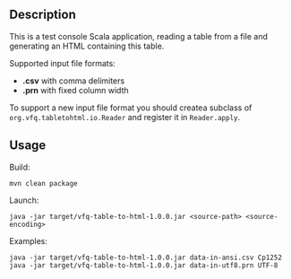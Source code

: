 ## Description

This is a test console Scala application, reading a table from a file and generating an HTML containing this table.

Supported input file formats:
- **.csv** with comma delimiters
- **.prn** with fixed column width

To support a new input file format you should createa subclass of `org.vfq.tabletohtml.io.Reader` and register it in `Reader.apply`.

## Usage

Build:
```
mvn clean package
```
Launch:
```
java -jar target/vfq-table-to-html-1.0.0.jar <source-path> <source-encoding>
```
Examples:
```
java -jar target/vfq-table-to-html-1.0.0.jar data-in-ansi.csv Cp1252
java -jar target/vfq-table-to-html-1.0.0.jar data-in-utf8.prn UTF-8
```
